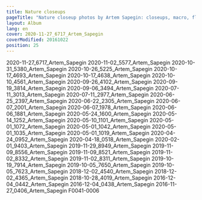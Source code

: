 ```yaml
---
title: Nature closeups
pageTitle: "Nature closeup photos by Artem Sapegin: closeups, macro, flowers, and intimate landscapes"
layout: Album
lang: en
cover: 2020-11-27_6717_Artem_Sapegin
coverModified: 20161022
position: 25
---
```


2020-11-27_6717_Artem_Sapegin
2020-11-02_5577_Artem_Sapegin
2020-10-31_5380_Artem_Sapegin
2020-10-26_5225_Artem_Sapegin
2020-10-17_4693_Artem_Sapegin
2020-10-17_4638_Artem_Sapegin
2020-10-10_4561_Artem_Sapegin
2020-09-26_4102_Artem_Sapegin
2020-09-19_3814_Artem_Sapegin
2020-09-06_3494_Artem_Sapegin
2020-07-11_3013_Artem_Sapegin
2020-07-11_2977_Artem_Sapegin
2020-06-25_2397_Artem_Sapegin
2020-06-22_2305_Artem_Sapegin
2020-06-07_2001_Artem_Sapegin
2020-06-07_1978_Artem_Sapegin
2020-06-06_1881_Artem_Sapegin
2020-05-24_1600_Artem_Sapegin
2020-05-14_1252_Artem_Sapegin
2020-05-10_1101_Artem_Sapegin
2020-05-01_1072_Artem_Sapegin
2020-05-01_1042_Artem_Sapegin
2020-05-01_1035_Artem_Sapegin
2020-05-01_1019_Artem_Sapegin
2020-04-24_0952_Artem_Sapegin
2020-04-18_0518_Artem_Sapegin
2020-02-01_9403_Artem_Sapegin
2019-11-29_8949_Artem_Sapegin
2019-11-09_8556_Artem_Sapegin
2019-11-09_8521_Artem_Sapegin
2019-11-02_8332_Artem_Sapegin
2019-11-02_8311_Artem_Sapegin
2019-10-19_7914_Artem_Sapegin
2019-10-05_7650_Artem_Sapegin
2019-10-05_7623_Artem_Sapegin
2018-12-02_4540_Artem_Sapegin
2018-12-02_4365_Artem_Sapegin
2018-10-28_4019_Artem_Sapegin
2016-12-04_0442_Artem_Sapegin
2016-12-04_0438_Artem_Sapegin
2016-11-27_0406_Artem_Sapegin
F0041-0006
